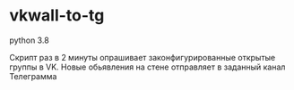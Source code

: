 # vkwall-to-tg

python 3.8

Скрипт раз в 2 минуты опрашивает законфигурированные открытые группы в VK.
Новые обьявления на стене отправляет в заданный канал Телеграмма
